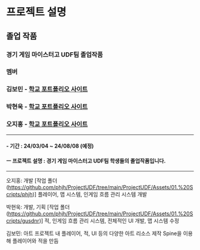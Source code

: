 # 프로젝트 설명
## 졸업 작품
### 경기 게임 마이스터고 UDF팀 졸업작품
### 멤버 
### 김보민 - [학교 포트폴리오 사이트](https://ggm.gondr.net/user/profile/178)
### 박현욱 - [학교 포트폴리오 사이트](https://ggm.gondr.net/user/profile/183) 
### 오지홍 - [학교 포트폴리오 사이트](https://ggm.gondr.net/user/profile/171)

___
#### - 기간 : 24/03/04 ~ 24/08/08 (예정)
#### ㅡ 프로젝트 설명  : 경기 게임 마이스터고 UDF팀 학생들의 졸업작품입니다.
___

오지홍: 개발
[작업 폴더(https://github.com/phjh/ProjectUDF/tree/main/ProjectUDF/Assets/01.%20Scripts/phjh)]
플레이어, 맵 시스템, 인게임 흐름 관리 시스템 개발

박현욱: 개발, 기획
[작업 폴더(https://github.com/phjh/ProjectUDF/tree/main/ProjectUDF/Assets/01.%20Scripts/gusdnr)]
적, 인게임 흐름 관리 시스템, 전체적인 UI 개발, 맵 시스템 수정

김보민: 아트
프로젝트 내 플레이어, 적, UI 등의 다양한 아트 리소스 제작
Spine을 이용해 플레이어와 적을 만듬
